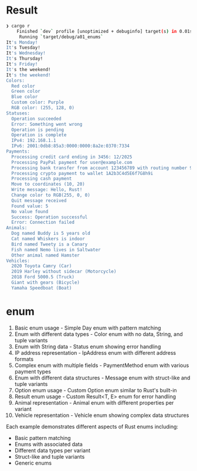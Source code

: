 # Result

```bash
❯ cargo r
    Finished `dev` profile [unoptimized + debuginfo] target(s) in 0.01s
     Running `target/debug/a01_enums`
It's Monday!
It's Tuesday!
It's Wednesday!
It's Thursday!
It's Friday!
It's the weekend!
It's the weekend!
Colors:
  Red color
  Green color
  Blue color
  Custom color: Purple
  RGB color: (255, 128, 0)
Statuses:
  Operation succeeded
  Error: Something went wrong
  Operation is pending
  Operation is complete
  IPv4: 192.168.1.1
  IPv6: 2001:0db8:85a3:0000:0000:8a2e:0370:7334
Payments:
  Processing credit card ending in 3456: 12/2025
  Processing PayPal payment for user@example.com
  Processing bank transfer from account 123456789 with routing number 987654321
  Processing crypto payment to wallet 1A2b3C4d5E6f7G8h9i
  Processing cash payment
  Move to coordinates (10, 20)
  Write message: Hello, Rust!
  Change color to RGB(255, 0, 0)
  Quit message received
  Found value: 5
  No value found
  Success: Operation successful
  Error: Connection failed
Animals:
  Dog named Buddy is 5 years old
  Cat named Whiskers is indoor
  Bird named Tweety is a Canary
  Fish named Nemo lives in Saltwater
  Other animal named Hamster
Vehicles:
  2020 Toyota Camry (Car)
  2019 Harley without sidecar (Motorcycle)
  2018 Ford 5000.5 (Truck)
  Giant with gears (Bicycle)
  Yamaha Speedboat (Boat)
```


# enum

  1. Basic enum usage - Simple Day enum with pattern matching
  2. Enum with different data types - Color enum with no data, String, and tuple variants
  3. Enum with String data - Status enum showing error handling
  4. IP address representation - IpAddress enum with different address formats
  5. Complex enum with multiple fields - PaymentMethod enum with various payment types
  6. Enum with different data structures - Message enum with struct-like and tuple variants
  7. Option enum usage - Custom Option<T> enum similar to Rust's built-in
  8. Result enum usage - Custom Result<T, E> enum for error handling
  9. Animal representation - Animal enum with different properties per variant
  10. Vehicle representation - Vehicle enum showing complex data structures

  Each example demonstrates different aspects of Rust enums including:
  - Basic pattern matching
  - Enums with associated data
  - Different data types per variant
  - Struct-like and tuple variants
  - Generic enums
